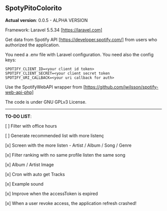 SpotyPitoColorito
-

**Actual version**: 0.0.5 - ALPHA VERSION

Framework: Laravel 5.5.34 [https://laravel.com]

Get data from Spotify API [https://developer.spotify.com/] from users who authorized the application.

You need a .env file with Laravel configuration.
You need also the config keys:

```
SPOTIFY_CLIENT_ID=<your client id token>
SPOTIFY_CLIENT_SECRET=<your client secret token
SPOTIFY_URI_CALLBACK=<your uri callback for auth>
```

Use the SpotifyWebAPI wrapper from [https://github.com/jwilsson/spotify-web-api-php]

The code is under GNU GPLv3 License.

---

**TO-DO LIST**:

[ ] Filter with office hours

[ ] Generate recommended list with more listenç

[x] Screen with the more listen - Artist / Album / Song / Genre

[x] Filter ranking with no same profile listen the same song

[x] Album / Artist Image

[x] Cron with auto get Tracks

[x] Example sound

[x] Improve when the accessToken is expired

[x] When a user revoke access, the application refresh crashed!